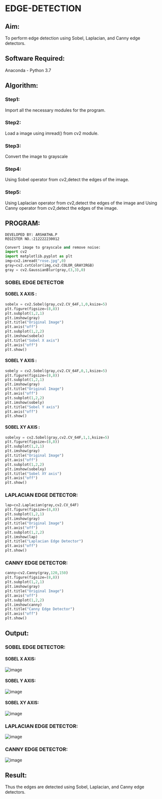 # EDGE-DETECTION
## Aim:
To perform edge detection using Sobel, Laplacian, and Canny edge detectors.

## Software Required:
Anaconda - Python 3.7

## Algorithm:
### Step1:
Import all the necessary modules for the program.

### Step2:
Load a image using imread() from cv2 module.

### Step3:
Convert the image to grayscale

### Step4:
Using Sobel operator from cv2,detect the edges of the image.

### Step5:

Using Laplacian operator from cv2,detect the edges of the image and Using Canny operator from cv2,detect the edges of the image.
## PROGRAM:
```
DEVELOPED BY: ARSHATHA.P
REGISTER NO.:212222230012
```
```python
Convert image to grayscale and remove noise:
import cv2
import matplotlib.pyplot as plt
img=cv2.imread("rose.jpg",0)
gray=cv2.cvtColor(img,cv2.COLOR_GRAY2RGB)
gray = cv2.GaussianBlur(gray,(3,3),0)
```
### SOBEL EDGE DETECTOR
#### SOBEL X AXIS :
```python
sobelx = cv2.Sobel(gray,cv2.CV_64F,1,0,ksize=5)
plt.figure(figsize=(8,8))
plt.subplot(1,2,1)
plt.imshow(gray)
plt.title("Original Image")
plt.axis("off")
plt.subplot(1,2,2)
plt.imshow(sobelx)
plt.title("Sobel X axis")
plt.axis("off")
plt.show()
```
#### SOBEL Y AXIS :
```python
sobely = cv2.Sobel(gray,cv2.CV_64F,0,1,ksize=5)
plt.figure(figsize=(8,8))
plt.subplot(1,2,1)
plt.imshow(gray)
plt.title("Original Image")
plt.axis("off")
plt.subplot(1,2,2)
plt.imshow(sobely)
plt.title("Sobel Y axis")
plt.axis("off")
plt.show()
```
#### SOBEL XY AXIS :
```python
sobelxy = cv2.Sobel(gray,cv2.CV_64F,1,1,ksize=5)
plt.figure(figsize=(8,8))
plt.subplot(1,2,1)
plt.imshow(gray)
plt.title("Original Image")
plt.axis("off")
plt.subplot(1,2,2)
plt.imshow(sobelxy)
plt.title("Sobel XY axis")
plt.axis("off")
plt.show()
```
### LAPLACIAN EDGE DETECTOR:
```py
lap=cv2.Laplacian(gray,cv2.CV_64F)
plt.figure(figsize=(8,8))
plt.subplot(1,2,1)
plt.imshow(gray)
plt.title("Original Image")
plt.axis("off")
plt.subplot(1,2,2)
plt.imshow(lap)
plt.title("Laplacian Edge Detector")
plt.axis("off")
plt.show()
```

### CANNY EDGE DETECTOR:
```python
canny=cv2.Canny(gray,120,150)
plt.figure(figsize=(8,8))
plt.subplot(1,2,1)
plt.imshow(gray)
plt.title("Original Image")
plt.axis("off")
plt.subplot(1,2,2)
plt.imshow(canny)
plt.title("Canny Edge Detector")
plt.axis("off")
plt.show()
```


## Output:
### SOBEL EDGE DETECTOR:
#### SOBEL X AXIS:
![image](https://github.com/arshatha-palanivel/EDGE-DETECTION/assets/118682484/3a4bd2b0-bdb3-45da-9c2d-ba1512803407)

#### SOBEL Y AXIS:
![image](https://github.com/arshatha-palanivel/EDGE-DETECTION/assets/118682484/a9491c2a-da62-4dd3-a9f9-fda2761416fe)

#### SOBEL XY AXIS:
![image](https://github.com/arshatha-palanivel/EDGE-DETECTION/assets/118682484/befd8e44-fb39-4e82-b384-e2f307d83cc3)

### LAPLACIAN EDGE DETECTOR:
![image](https://github.com/arshatha-palanivel/EDGE-DETECTION/assets/118682484/76766c20-3a72-4207-a40e-f0e96fb2dc03)

### CANNY EDGE DETECTOR:
![image](https://github.com/arshatha-palanivel/EDGE-DETECTION/assets/118682484/2e9c01c4-735c-4ecb-a61e-d53f0e342b10)


## Result:
Thus the edges are detected using Sobel, Laplacian, and Canny edge detectors.

